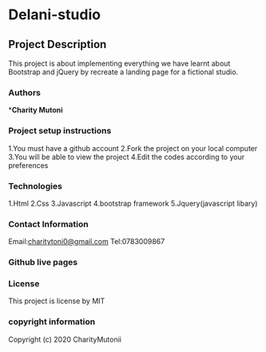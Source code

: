# Delani-studio

## Project Description
This project is about implementing everything we have learnt about Bootstrap and jQuery by recreate a landing page for a fictional studio.

### Authors
***Charity Mutoni** 

### Project setup instructions
 1.You must have a github account
 2.Fork the project on your local computer 
 3.You will be able to view the project
 4.Edit the codes according to your preferences
 
### Technologies
1.Html
2.Css
3.Javascript 
4.bootstrap framework
5.Jquery(javascript libary)

### Contact Information  
Email:charitytoni0@gmail.com
Tel:0783009867

### Github live pages

### License 
This project is license  by MIT
### copyright information
Copyright (c) 2020 CharityMutonii

